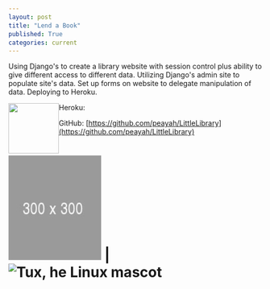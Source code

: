 ```yaml
---
layout: post
title: "Lend a Book"
published: True
categories: current
---
```


Using Django's to create a library website with session control plus ability to give different access to different data. Utilizing Django's admin site to populate site's data. Set up forms on website to delegate manipulation of data. Deploying to Heroku.

<img align="left" width="100" height="100" src="../../../assets/images/duck.jpg">

Heroku:

GitHub: [https://github.com/peayah/LittleLibrary](https://github.com/peayah/LittleLibrary)

# ![Tux, he Linux mascot](../assets/images/duck.jpg) | ![Tux, he Linux mascot](../../../assets/images/9x9.png)
